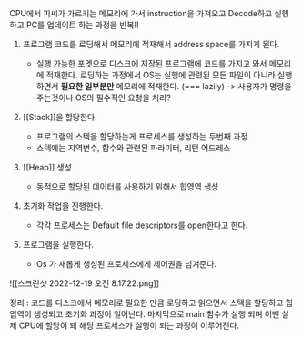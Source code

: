 
CPU에서 피씨가 가르키는 메모리에 가서 instruction을 가져오고 Decode하고 실행하고 PC를 업데이트 하는 과정을 반복!! 


1. 프로그램 코드를 로딩해서 메모리에 적재해서 address space를 가지게 된다. 
	- 실행 가능한 포멧으로 디스크에 저장된 프로그램에 코드를 가지고 와서 메모리에 적재한다. 로딩하는 과정에서 OS는 실행에 관련된 모든 파일이 아니라
	  실행하면서 **필요한 일부분만** 메모리에 적재한다.  (=== lazily)
	  -> 사용자가 명령을 주는것이나 OS의 필수적인 요청을 처리? 
	  
2.  [[Stack]]을 할당한다. 
	- 프로그램의 스텍을 할당하는게 프로세스를 생성하는 두번째 과정 
	- 스텍에는 지역변수, 함수와 관련된 파라미터, 리턴 어드레스
	
3.  [[Heap]] 생성 
	- 동적으로 할당된 데이터를 사용하기 위해서 힙영역 생성
4.  초기화 작업을 진행한다.
	- 각각 프로세스는 Default file descriptors를 open한다고 한다. 
5. 프로그램을 실행한다. 
	- Os 가 새롭게 생성된 프로세스에게 제어권을 넘겨준다. 

![[스크린샷 2022-12-19 오전 8.17.22.png]]

>
정리 : 코드를 디스크에서 메모리로 필요한 만큼 로딩하고 읽으면서  스택을 할당하고 힙 엽역이 생성되고 초기화 과정이 일어난다. 마지막으로  main 함수가 실행 되며 이땐  실제 CPU에 할당이 돼 해당 프로세스가 실행이 되는 과정이 이루어진다.

